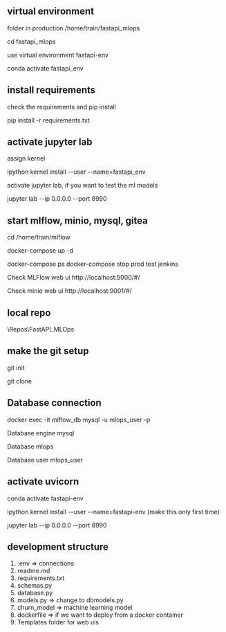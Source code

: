 ## virtual environment
folder in production /home/train/fastapi_mlops

cd fastapi_mlops

use virtual environment fastapi-env

conda activate fastapi_env

## install requirements
check the requirements and pip install

pip install -r requirements.txt

## activate jupyter lab
assign kernel 

ipython kernel install --user --name=fastapi_env

activate jupyter lab, if you  want to test the ml models

jupyter lab --ip 0.0.0.0 --port 8990

## start mlflow, minio, mysql, gitea
cd /home/train/mlflow

docker-compose up -d

docker-compose ps
docker-compose stop prod test jenkins 

Check MLFlow web ui http://localhost:5000/#/
		
Check minio web ui http://localhost:9001/#/

## local repo
\Repos\FastAPI_MLOps

## make the git setup 
git init

git clone

## Database connection
docker exec -it mlflow_db mysql -u mlops_user -p

Database engine mysql

Database        mlops

Database user   mlops_user

## activate uvicorn 
conda activate fastapi-env

ipython kernel install --user --name=fastapi-env (make this only first time)

jupyter lab --ip 0.0.0.0 --port 8990

## development structure

1. .env => connections
2. readme.md 
3. requirements.txt
4. schemas.py
5. database.py
6. models.py => change to dbmodels.py
7. churn_model => machine learning model
8. dockerfile => if we want to deploy from a docker container
9. Templates folder for web uis


